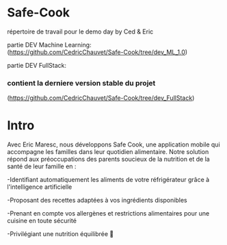 
# Safe-Cook
répertoire de travail pour le demo day by Ced & Eric


partie DEV Machine Learning:  
(https://github.com/CedricChauvet/Safe-Cook/tree/dev_ML_1.0)


partie DEV FullStack:    
### contient la derniere version stable du projet

(https://github.com/CedricChauvet/Safe-Cook/tree/dev_FullStack)


# Intro  
Avec Eric Maresc, nous développons Safe Cook, une application mobile qui accompagne les familles dans leur quotidien alimentaire. Notre solution répond aux préoccupations des parents soucieux de la nutrition et de la santé de leur famille en :

-Identifiant automatiquement les aliments de votre réfrigérateur grâce à l'intelligence artificielle

-Proposant des recettes adaptées à vos ingrédients disponibles

-Prenant en compte vos allergènes et restrictions alimentaires pour une cuisine en toute sécurité

-Privilégiant une nutrition équilibrée 🍎 






